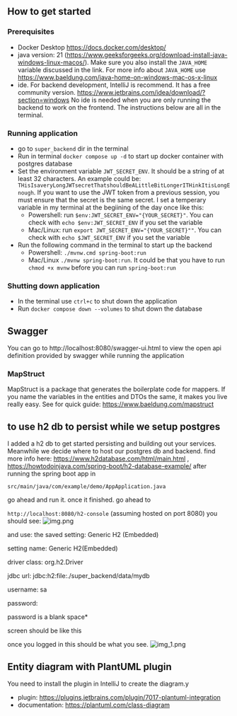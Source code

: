 ## How to get started

### Prerequisites
- Docker Desktop https://docs.docker.com/desktop/
- java version: 21 (https://www.geeksforgeeks.org/download-install-java-windows-linux-macos/). Make sure you also install the `JAVA_HOME` variable discussed in the link. For more info about `JAVA_HOME` use https://www.baeldung.com/java-home-on-windows-mac-os-x-linux
- ide. For backend development, IntelliJ is recommend. It has a free community version. https://www.jetbrains.com/idea/download/?section=windows No ide is needed when you are only running the backend to work on the frontend. The instructions below are all in the terminal.

### Running application
- go to `super_backend` dir in the terminal
- Run in terminal `docker compose up -d` to start up docker container with postgres database
- Set the environment variable `JWT_SECRET_ENV`. It should be a string of at least 32 characters. An example could be: `THisIsaveryLongJWTsecretThatshouldBeALittleBitLongerITHinkItisLongEnough`. If you want to use the JWT token from a previous session, you must ensure that the secret is the same secret. I set a temperary variable in my terminal at the begiining of the day once like this: 
  - Powershell: run `$env:JWT_SECRET_ENV="{YOUR_SECRET}"`. You can check with `echo $env:JWT_SECRET_ENV` if you set the variable
  - Mac/Linux: run `export JWT_SECRET_ENV="{YOUR_SECRET}""`. You can check with `echo $JWT_SECRET_ENV` if you set the variable
- Run the following command in the terminal to start up the backend
  - Powershell: `./mvnw.cmd spring-boot:run`
  - Mac/Linux `./mvnw spring-boot:run`. It could be that you have to run `chmod +x mvnw` before you can run `spring-boot:run`

### Shutting down application
- In the terminal use `ctrl+c` to shut down the application
- Run `docker compose down --volumes` to shut down the database

## Swagger

You can go to http://localhost:8080/swagger-ui.html to view the open api definition provided by swagger while running the application

### MapStruct

MapStruct is a package that generates the boilerplate code for mappers. If you name the variables in the entities and DTOs the same, it makes you live really easy. See for quick guide: https://www.baeldung.com/mapstruct


## to use h2 db to persist while we setup postgres
I added a h2 db to get started persisting and building out your services. Meanwhile we decide where to host our postgres db and backend.
find more info here: https://www.h2database.com/html/main.html , https://howtodoinjava.com/spring-boot/h2-database-example/
after running the spring boot app in 

```src/main/java/com/example/demo/AppApplication.java```

go ahead and run it. once it finished. go ahead to 

``http://localhost:8080/h2-console`` (assuming hosted on port 8080)
you should see: 
![img.png](img.png)

and use:
the saved setting: Generic H2 (Embedded)

setting name: Generic H2(Embedded)

driver class: org.h2.Driver

jdbc url: jdbc:h2:file:./super_backend/data/mydb

username: sa

password:

password is a blank space*  

screen should be like this

once you logged in this should be what you see. 
![img_1.png](img_1.png)


## Entity diagram with PlantUML plugin

You need to install the plugin in IntelliJ to create the diagram.y

 - plugin: https://plugins.jetbrains.com/plugin/7017-plantuml-integration
 - documentation: https://plantuml.com/class-diagram
